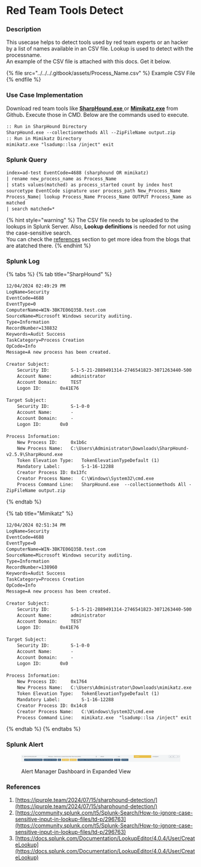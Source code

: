 # Red Team Tools Detect

### Description

This usecase helps to detect tools used by red team experts or an hacker by a list of names available in an CSV file. Lookup is used to detect with the processname.\
An example of the CSV file is attached with this docs.  Get it below.

{% file src="../../../.gitbook/assets/Process_Name.csv" %}
Example CSV File
{% endfile %}

### Use Case Implementation&#x20;

Download red team tools like [**SharpHound.exe** ](https://github.com/BloodHoundAD/SharpHound/releases)or [**Mimikatz.exe**](https://github.com/ParrotSec/mimikatz/blob/master/Win32/mimikatz.exe) from Githu&#x62;**.** Execute those in CMD. Below are the commands used to execute.

```batch
:: Run in SharpHound Directory
SharpHound.exe --collectionmethods All --ZipFileName output.zip
:: Run in Mimikatz Directory
mimikatz.exe "lsadump::lsa /inject" exit
```

### Splunk Query

```splunk-spl
index=ad-test EventCode=4688 (sharphound OR mimikatz)
| rename new_process_name as Process_Name
| stats values(matched) as process_started count by index host sourcetype EventCode signature user process_path New_Process_Name Process_Name| lookup Process_Name Process_Name OUTPUT Process_Name as matched
| search matched=*
```

{% hint style="warning" %}
The CSV file needs to be uploaded to the lookups in Splunk Server. Also, **Lookup definitions** is needed for not using the case-sensitive search. \
You can check the [references](red-team-tools-detect.md#references) section to get more idea from the blogs that are atatched there.
{% endhint %}

### Splunk Log

{% tabs %}
{% tab title="SharpHound" %}
```
12/04/2024 02:49:29 PM
LogName=Security
EventCode=4688
EventType=0
ComputerName=WIN-3BK7E06Q35B.test.com
SourceName=Microsoft Windows security auditing.
Type=Information
RecordNumber=138832
Keywords=Audit Success
TaskCategory=Process Creation
OpCode=Info
Message=A new process has been created.

Creator Subject:
	Security ID:		S-1-5-21-2889491314-2746541823-3071263440-500
	Account Name:		administrator
	Account Domain:		TEST
	Logon ID:		0x41E76

Target Subject:
	Security ID:		S-1-0-0
	Account Name:		-
	Account Domain:		-
	Logon ID:		0x0

Process Information:
	New Process ID:		0x1b6c
	New Process Name:	C:\Users\Administrator\Downloads\SharpHound-v2.5.9\SharpHound.exe
	Token Elevation Type:	TokenElevationTypeDefault (1)
	Mandatory Label:		S-1-16-12288
	Creator Process ID:	0x13fc
	Creator Process Name:	C:\Windows\System32\cmd.exe
	Process Command Line:	SharpHound.exe  --collectionmethods All -ZipFileName output.zip
```
{% endtab %}

{% tab title="Mimikatz" %}
```
12/04/2024 02:51:34 PM
LogName=Security
EventCode=4688
EventType=0
ComputerName=WIN-3BK7E06Q35B.test.com
SourceName=Microsoft Windows security auditing.
Type=Information
RecordNumber=138960
Keywords=Audit Success
TaskCategory=Process Creation
OpCode=Info
Message=A new process has been created.

Creator Subject:
	Security ID:		S-1-5-21-2889491314-2746541823-3071263440-500
	Account Name:		administrator
	Account Domain:		TEST
	Logon ID:		0x41E76

Target Subject:
	Security ID:		S-1-0-0
	Account Name:		-
	Account Domain:		-
	Logon ID:		0x0

Process Information:
	New Process ID:		0x1764
	New Process Name:	C:\Users\Administrator\Downloads\mimikatz.exe
	Token Elevation Type:	TokenElevationTypeDefault (1)
	Mandatory Label:		S-1-16-12288
	Creator Process ID:	0x14c8
	Creator Process Name:	C:\Windows\System32\cmd.exe
	Process Command Line:	mimikatz.exe  "lsadump::lsa /inject" exit
```
{% endtab %}
{% endtabs %}

### Splunk Alert

<figure><img src="../../../.gitbook/assets/image.png" alt=""><figcaption><p>Alert Manager Dashboard in Expanded View</p></figcaption></figure>

### References

1. [https://ipurple.team/2024/07/15/sharphound-detection/](https://ipurple.team/2024/07/15/sharphound-detection/)
2. [https://community.splunk.com/t5/Splunk-Search/How-to-ignore-case-sensitive-input-in-lookup-files/td-p/296763](https://community.splunk.com/t5/Splunk-Search/How-to-ignore-case-sensitive-input-in-lookup-files/td-p/296763)
3. [https://docs.splunk.com/Documentation/LookupEditor/4.0.4/User/CreateLookup](https://docs.splunk.com/Documentation/LookupEditor/4.0.4/User/CreateLookup)
